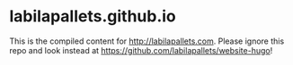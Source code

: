 # labilapallets.github.io

This is the compiled content for <http://labilapallets.com>. Please ignore this repo and look instead at <https://github.com/labilapallets/website-hugo>!
